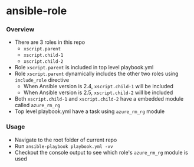 # ansible-role
### Overview
- There are 3 roles in this repo
  - `xscript.parent`
  - `xscript.child-1`
  - `xscript.child-2`
- Role `xscript.parent` is included in top level playbook.yml
- Role `xscript.parent` dynamically includes the other two roles using `include_role` directive
  - When Ansible version is 2.4, `xscript.child-1` will be included
  - When Ansible version is 2.5, `xscript.child-2` will be included
- Both `xscript.child-1` and `xscript.child-2` have a embedded module called `azure_rm_rg`
- Top level playbook.yml have a task using `azure_rm_rg` module

### Usage
- Navigate to the root folder of current repo
- Run `ansible-playbook playbook.yml -vv`
- Checkout the console output to see which role's `azure_rm_rg` module is used

